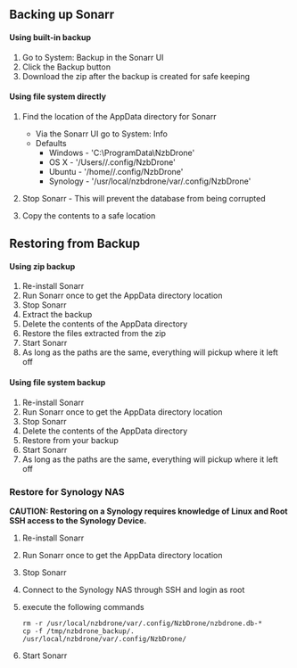 ## Backing up Sonarr ##

#### Using built-in backup ####

1. Go to System: Backup in the Sonarr UI
2. Click the Backup button
3. Download the zip after the backup is created for safe keeping

#### Using file system directly ####
1. Find the location of the AppData directory for Sonarr
	- Via the Sonarr UI go to System: Info
	- Defaults
		- Windows - 'C:\ProgramData\NzbDrone'
		- OS X - '/Users/<user>/.config/NzbDrone'
		- Ubuntu - '/home/<user>/.config/NzbDrone'
		- Synology - '/usr/local/nzbdrone/var/.config/NzbDrone'

2. Stop Sonarr - This will prevent the database from being corrupted
3. Copy the contents to a safe location

## Restoring from Backup ##

#### Using zip backup ####

1. Re-install Sonarr
2. Run Sonarr once to get the AppData directory location
3. Stop Sonarr
4. Extract the backup
5. Delete the contents of the AppData directory
6. Restore the files extracted from the zip
7. Start Sonarr
8. As long as the paths are the same, everything will pickup where it left off

#### Using file system backup ####
1. Re-install Sonarr
2. Run Sonarr once to get the AppData directory location
3. Stop Sonarr
4. Delete the contents of the AppData directory
5. Restore from your backup
6. Start Sonarr
7. As long as the paths are the same, everything will pickup where it left off

### Restore for Synology NAS ###
**CAUTION: Restoring on a Synology requires knowledge of Linux and Root SSH access to the Synology Device.**  

1. Re-install Sonarr  
2. Run Sonarr once to get the AppData directory location  
3. Stop Sonarr  
4. Connect to the Synology NAS through SSH and login as root  
5. execute the following commands

    ```
    rm -r /usr/local/nzbdrone/var/.config/NzbDrone/nzbdrone.db-*
    cp -f /tmp/nzbdrone_backup/. /usr/local/nzbdrone/var/.config/NzbDrone/
    ```

6. Start Sonarr  